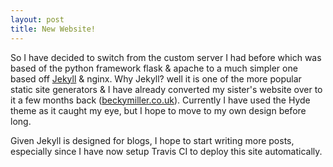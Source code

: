 ```yaml
---
layout: post
title: New Website!
---
```


So I have decided to switch from the custom server I had before which was based of the python framework flask & apache to a much simpler one based off [Jekyll](http://jekyllrb.com) & nginx. Why Jekyll? well it is one of the more popular static site generators & I have already converted my sister's website over to it a few months back ([beckymiller.co.uk](https://beckymiller.co.uk)). Currently I have used the Hyde theme as it caught my eye, but I hope to move to my own design before long.

Given Jekyll is designed for blogs, I hope to start writing more posts, especially since I have now setup Travis CI to deploy this site automatically.
